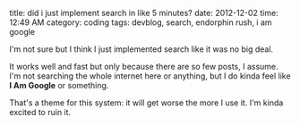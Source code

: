 title: did i just implement search in like 5 minutes?
date: 2012-12-02
time: 12:49 AM
category: coding
tags: devblog, search, endorphin rush, i am google

I'm not sure but I think I just implemented search like it was no big deal.

It works well and fast but only because there are so few posts, I assume. I'm not searching the whole internet here or anything, but I do kinda feel like **I Am Google** or something.

That's a theme for this system: it will get worse the more I use it. I'm kinda excited to ruin it.